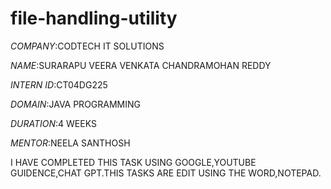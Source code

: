 # file-handling-utility

*COMPANY*:CODTECH IT SOLUTIONS

*NAME*:SURARAPU VEERA VENKATA CHANDRAMOHAN REDDY

*INTERN ID*:CT04DG225

*DOMAIN*:JAVA PROGRAMMING

*DURATION*:4 WEEKS

*MENTOR*:NEELA SANTHOSH

I HAVE COMPLETED THIS TASK USING GOOGLE,YOUTUBE GUIDENCE,CHAT GPT.THIS TASKS ARE EDIT USING THE WORD,NOTEPAD.
